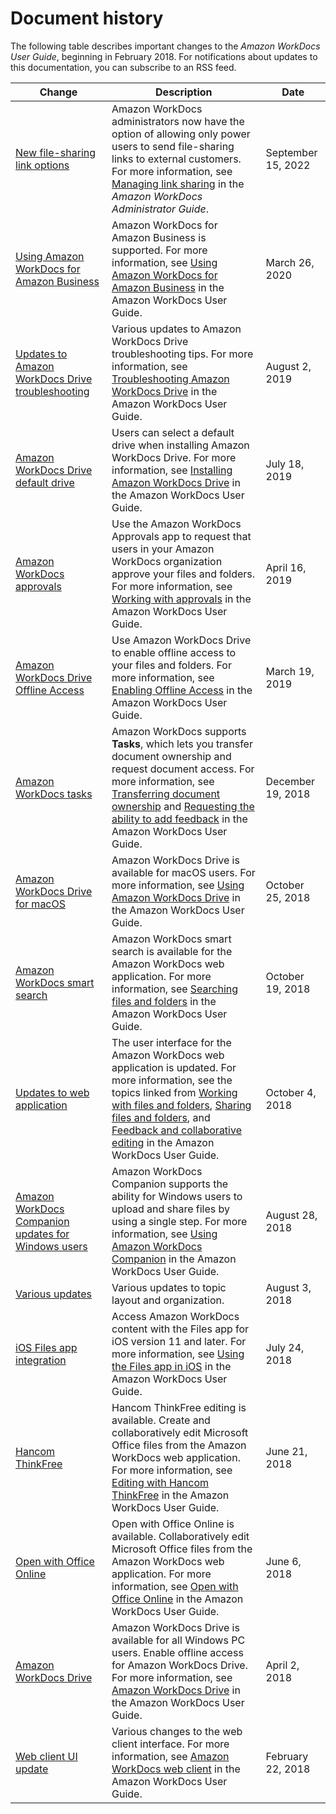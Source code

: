 # Document history<a name="document_history"></a>

The following table describes important changes to the *Amazon WorkDocs User Guide*, beginning in February 2018\. For notifications about updates to this documentation, you can subscribe to an RSS feed\.

| Change | Description | Date | 
| --- |--- |--- |
| [New file\-sharing link options](#document_history) | Amazon WorkDocs administrators now have the option of allowing only power users to send file\-sharing links to external customers\. For more information, see [Managing link sharing](https://docs.aws.amazon.com/workdocs/latest/adminguide/shareable-link-perms.html) in the *Amazon WorkDocs Administrator Guide*\. | September 15, 2022 | 
| [Using Amazon WorkDocs for Amazon Business](#document_history) | Amazon WorkDocs for Amazon Business is supported\. For more information, see [Using Amazon WorkDocs for Amazon Business](https://docs.aws.amazon.com/workdocs/latest/userguide/workdocs-amazon-business.html) in the Amazon WorkDocs User Guide\. | March 26, 2020 | 
| [Updates to Amazon WorkDocs Drive troubleshooting](#document_history) | Various updates to Amazon WorkDocs Drive troubleshooting tips\. For more information, see [Troubleshooting Amazon WorkDocs Drive](https://docs.aws.amazon.com/workdocs/latest/userguide/workdocs_drive_help.html#drive_troubleshoot) in the Amazon WorkDocs User Guide\. | August 2, 2019 | 
| [Amazon WorkDocs Drive default drive ](#document_history) | Users can select a default drive when installing Amazon WorkDocs Drive\. For more information, see [Installing Amazon WorkDocs Drive](https://docs.aws.amazon.com/workdocs/latest/userguide/workdocs_drive_help.html#drive_install) in the Amazon WorkDocs User Guide\. | July 18, 2019 | 
| [Amazon WorkDocs approvals](#document_history) | Use the Amazon WorkDocs Approvals app to request that users in your Amazon WorkDocs organization approve your files and folders\. For more information, see [Working with approvals](https://docs.aws.amazon.com/workdocs/latest/userguide/approvals.html) in the Amazon WorkDocs User Guide\. | April 16, 2019 | 
| [Amazon WorkDocs Drive Offline Access](#document_history) | Use Amazon WorkDocs Drive to enable offline access to your files and folders\. For more information, see [Enabling Offline Access](https://docs.aws.amazon.com/workdocs/latest/userguide/workdocs_drive_help.html#drive_offline) in the Amazon WorkDocs User Guide\. | March 19, 2019 | 
| [Amazon WorkDocs tasks](#document_history) | Amazon WorkDocs supports **Tasks**, which lets you transfer document ownership and request document access\. For more information, see [Transferring document ownership](https://docs.aws.amazon.com/workdocs/latest/userguide/transfer_owner.html) and [Requesting the ability to add feedback](https://docs.aws.amazon.com/workdocs/latest/userguide/feedback.html#access_feedback) in the Amazon WorkDocs User Guide\. | December 19, 2018 | 
| [Amazon WorkDocs Drive for macOS](#document_history) | Amazon WorkDocs Drive is available for macOS users\. For more information, see [Using Amazon WorkDocs Drive](https://docs.aws.amazon.com/workdocs/latest/userguide/workdocs_drive_help.html) in the Amazon WorkDocs User Guide\. | October 25, 2018 | 
| [Amazon WorkDocs smart search](#document_history) | Amazon WorkDocs smart search is available for the Amazon WorkDocs web application\. For more information, see [Searching files and folders](https://docs.aws.amazon.com/workdocs/latest/userguide/search.html) in the Amazon WorkDocs User Guide\. | October 19, 2018 | 
| [Updates to web application](#document_history) | The user interface for the Amazon WorkDocs web application is updated\. For more information, see the topics linked from [Working with files and folders](https://docs.aws.amazon.com/workdocs/latest/userguide/working-docs.html), [Sharing files and folders](https://docs.aws.amazon.com/workdocs/latest/userguide/share-docs.html), and [Feedback and collaborative editing](https://docs.aws.amazon.com/workdocs/latest/userguide/collab-editing.html) in the Amazon WorkDocs User Guide\. | October 4, 2018 | 
| [Amazon WorkDocs Companion updates for Windows users](#document_history) | Amazon WorkDocs Companion supports the ability for Windows users to upload and share files by using a single step\. For more information, see [Using Amazon WorkDocs Companion](https://docs.aws.amazon.com/workdocs/latest/userguide/companion.html) in the Amazon WorkDocs User Guide\. | August 28, 2018 | 
| [Various updates](#document_history) | Various updates to topic layout and organization\. | August 3, 2018 | 
| [iOS Files app integration](#document_history) | Access Amazon WorkDocs content with the Files app for iOS version 11 and later\. For more information, see [Using the Files app in iOS](https://docs.aws.amazon.com/workdocs/latest/userguide/iphone_client_help.html#ios-files-app) in the Amazon WorkDocs User Guide\. | July 24, 2018 | 
| [Hancom ThinkFree](#document_history) | Hancom ThinkFree editing is available\. Create and collaboratively edit Microsoft Office files from the Amazon WorkDocs web application\. For more information, see [Editing with Hancom ThinkFree](https://docs.aws.amazon.com/workdocs/latest/userguide/hancom-online-edit.html) in the Amazon WorkDocs User Guide\. | June 21, 2018 | 
| [Open with Office Online](#document_history) | Open with Office Online is available\. Collaboratively edit Microsoft Office files from the Amazon WorkDocs web application\. For more information, see [Open with Office Online](https://docs.aws.amazon.com/workdocs/latest/userguide/office-online.html) in the Amazon WorkDocs User Guide\. | June 6, 2018 | 
| [Amazon WorkDocs Drive](#document_history) | Amazon WorkDocs Drive is available for all Windows PC users\. Enable offline access for Amazon WorkDocs Drive\. For more information, see [Amazon WorkDocs Drive](https://docs.aws.amazon.com/workdocs/latest/userguide/workdocs_drive_help.html) in the Amazon WorkDocs User Guide\. | April 2, 2018 | 
| [Web client UI update](#document_history) | Various changes to the web client interface\. For more information, see [Amazon WorkDocs web client](https://docs.aws.amazon.com/workdocs/latest/userguide/web_client_help.html) in the Amazon WorkDocs User Guide\. | February 22, 2018 | 